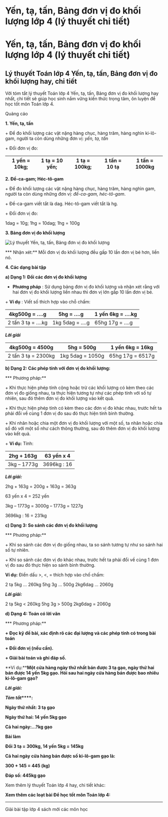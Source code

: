 # Yến, tạ, tấn, Bảng đơn vị đo khối lượng lớp 4 (lý thuyết chi tiết)

# Yến, tạ, tấn, Bảng đơn vị đo khối lượng lớp 4 (lý thuyết chi tiết)

## Lý thuyết Toán lớp 4 Yến, tạ, tấn, Bảng đơn vị đo khối lượng hay, chi tiết

Với tóm tắt lý thuyết Toán lớp 4 Yến, tạ, tấn, Bảng đơn vị đo khối lượng hay nhất, chi tiết sẽ giúp học sinh nắm vững kiến thức trọng tâm, ôn luyện để học tốt môn Toán lớp 4.

Quảng cáo

**1\. Yến, tạ, tấn**

\+ Để đo khối lượng các vật nặng hàng chục, hàng trăm, hàng nghìn ki-lô-gam, người ta còn dùng những đơn vị: _yến, tạ, tấn_

\+ Đổi đơn vị đo:

1 yến = 10kg; | 1 tạ = 10 yến; | 1 tạ = 100kg; | 1 tấn = 10 tạ | 1 tấn = 1000kg  
---|---|---|---|---  
  
**2\. Đề-ca-gam; Héc-tô-gam**

\+ Để đo khối lượng các vật nặng hàng chục, hàng trăm, hàng nghìn gam, người ta còn dùng những đơn vị: _đề-ca-gam, héc-tô-gam_.

\+ Đề-ca-gam viết tắt là dag. Héc-tô-gam viết tắt là hg.

\+ Đổi đơn vị đo:

1dag = 10g; 1hg = 10dag; 1hg = 100g

**3\. Bảng đơn vị đo khối lượng**

![Lý thuyết Yến, tạ, tấn, Bảng đơn vị đo khối lượng](https://vietjack.com/giai-toan-lop-4/images/ly-thuyet-yen-ta-tan-bang-don-vi-do-khoi-luong-93043.png)

*** Nhận xét:** Mỗi đơn vị đo khối lượng đều gấp 10 lần đơn vị bé hơn, liền nó.

**4\. Các dạng bài tập**

**a) Dạng 1: Đổi các đơn vị đo khối lượng**

* **Phương pháp** : Sử dụng bảng đơn vị đo khối lượng và nhận xét rằng với hai đơn vị đo khối lượng liền nhau thì đơn vị lớn gấp 10 lần đơn vị bé.

\+ **Ví dụ** : Viết số thích hợp vào chỗ chấm:

4kg500g = ….g | 5hg = ….g | 1 yến 6kg = ….kg  
---|---|---  
2 tấn 3 tạ = ….kg | 1kg 5dag = ….g | 65hg 17g = ….g  
  
**_Lời giải_**

4kg500g = 4500g | 5hg = 500g | 1 yến 6kg = 16kg  
---|---|---  
2 tấn 3 tạ = 2300kg | 1kg 5dag = 1050g | 65hg 17g = 6517g  
  
**b) Dạng 2: Các phép tính với đơn vị đo khối lượng:**

*** Phương pháp:**

\+ Khi thực hiện phép tính cộng hoặc trừ các khối lượng có kèm theo các đơn vị đo giống nhau, ta thực hiện tương tự như các phép tính với số tự nhiên, sau đó thêm đơn vị đo khối lượng vào kết quả.

\+ Khi thực hiện phép tính có kèm theo các đơn vị đo khác nhau, trước hết ta phải đổi về cùng 1 đơn vị đo sau đó thực hiện tính bình thường.

\+ Khi nhân hoặc chia một đơn vị đo khối lượng với một số, ta nhân hoặc chia số đó với một số như cách thông thường, sau đó thêm đơn vị đo khối lượng vào kết quả.

\+ **Ví dụ:** Tính:

2hg + 163g | 63 yến x 4  
---|---  
3kg – 1773g | 3696kg : 16  
  
**_Lời giải:_**

2hg + 163g = 200g + 163g = 363g

63 yến x 4 = 252 yến

3kg – 1773g = 3000g – 1773g = 1227g

3696kg : 16 = 231kg

**c) Dạng 3: So sánh các đơn vị đo khối lượng**

*** Phương pháp:**

\+ Khi so sánh các đơn vị đo giống nhau, ta so sánh tương tự như so sánh hai số tự nhiên.

\+ Khi so sánh các đơn vị đo khác nhau, trước hết ta phải đổi về cùng 1 đơn vị đo sau đó thực hiện so sánh bình thường.

**Ví dụ:** Điền dấu >, <, = thích hợp vào chố chấm:

2 tạ 5kg … 260kg 5hg 3g … 500g 2kg6dag … 2060g

**_Lời giải:_**

2 tạ 5kg < 260kg 5hg 3g > 500g 2kg6dag = 2060g 

**d) Dạng 4: Toán có lời văn**

*** Phương pháp:**

**\+ Đọc kỹ đề bài, xác định rõ các đại lượng và các phép tính có trong bài toán**

**\+ Đổi đơn vị (nếu cần).**

**\+ Giải bài toán và ghi đáp số.**

**Ví dụ:****Một cửa hàng ngày thứ nhất bán được 3 tạ gạo, ngày thứ hai bán được 14 yến 5kg gạo. Hỏi sau hai ngày cửa hàng bán được bao nhiêu ki-lô-gam gạo?**

**_Lời giải:_**

**_Tóm tắt_****:**

**Ngày thứ nhất: 3 tạ gạo**

**Ngày thứ hai: 14 yến 5kg gạo**

**Cả hai ngày:…?kg gạo**

**Bài làm**

**Đổi 3 tạ = 300kg, 14 yến 5kg = 145kg**

**Cả hai ngày cửa hàng bán được số ki-lô-gam gạo là:**

**300 + 145 = 445 (kg)**

**Đáp số: 445kg gạo**

Xem thêm lý thuyết Toán lớp 4 hay, chi tiết khác:

**Xem thêm các loạt bài Để học tốt môn Toán lớp 4:**

* * *

Giải bài tập lớp 4 sách mới các môn học
